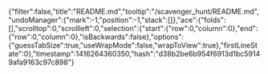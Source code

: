 {"filter":false,"title":"README.md","tooltip":"/scavenger_hunt/README.md","undoManager":{"mark":-1,"position":-1,"stack":[]},"ace":{"folds":[],"scrolltop":0,"scrollleft":0,"selection":{"start":{"row":0,"column":0},"end":{"row":0,"column":0},"isBackwards":false},"options":{"guessTabSize":true,"useWrapMode":false,"wrapToView":true},"firstLineState":0},"timestamp":1416264360350,"hash":"d38b2be6b954f6913d1bc59149afa9163c97c898"}